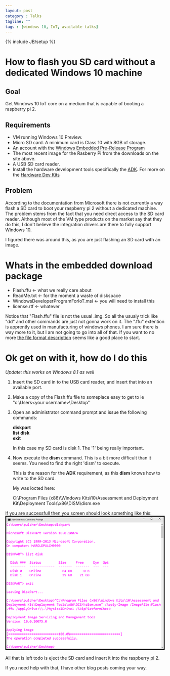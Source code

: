 ```yaml
---
layout: post
category : Talks
tagline: ""
tags : [windows 10, IoT, available talks]
---
```

{% include JB/setup %}

# How to flash you SD card without a dedicated Windows 10 machine

## Goal

Get Windows 10 IoT core on a medium that is capable of booting a raspberry pi 2.

## Requirements

* VM running Windows 10 Preview.
* Micro SD card.  A minimum card is Class 10 with 8GB of storage.
* An account with the [Windows Embedded Pre-Release Program](https://connect.microsoft.com/windowsembeddedIoT)
* The most recent image for the Rasberry Pi from the downloads on the site above.
* A USB SD card reader.
* Install the hardware development tools specifically the [ADK](http://go.microsoft.com/fwlink/p/?LinkId=526740). 
For more on the [Hardware Dev Kits](https://msdn.microsoft.com/en-US/windows/hardware/dn913721(v=vs8.5).aspx#winADK)

## Problem

According to the documentation from Microsoft <insert a link here> there is not currently a way flash 
a SD card to boot your raspberry pi 2 without a dedicated machine.  The problem stems from the 
fact that you need direct access to the SD card reader.  Although most of the VM type products 
on the market say that they do this, I don't believe the integration drivers are there to fully 
support Windows 10.  

I figured there was around this, as you are just flashing an SD card with an image.

# Whats in the embedded download package

* Flash.ffu <- what we really care about
* ReadMe.txt <- for the moment a waste of diskspace
* WindowsDeveloperProgramForIoT.msi <- you will need to install this
* license.rtf <- whatever

Notice that "Flash.ffu" file is not the usual .img.  So all the usualy trick like "dd" and 
other commands are just not gonna work on it.  The ".ffu" extention is apprently used in 
manufacturing of windows phones.  I am sure there is way more to it, but I am not going to 
go into all of that.  If you want to no more [the file format description](https://msdn.microsoft.com/en-us/library/windows/hardware/dn757539%28v=vs.85%29.aspx)
seems like a good place to start.

# Ok get on with it, how do I do this

_Update: this works on Windows 8.1 as well_

1. Insert the SD card in to the USB card reader, and insert that into an available port.
2. Make a copy of the Flash.ffu file to someplace easy to get to ie "c:\Users\<your username>\Desktop"
3. Open an administrator command prompt and issue the following commands:
	
	__diskpart__<br />
	__list disk__<br />
	__exit__
    
	In this case my SD card is disk 1.  The '1' being really important.

4. Now execute the __dism__ command.  This is a bit more difficult than it seems.  You need to find the 
right 'dism' to execute.  
    
	This is the reason for the __ADK__ requirement, as this __dism__ knows how to write
to the SD card.  

    My was locted here: 
	
	C:\Program Files (x86)\Windows Kits\10\Assessment and Deployment Kit\Deployment Tools\x86\DISM\dism.exe

If you are successfull then you screen should look something like this:
![Full Install](/assets/windows-iot/full-sd-run.png)

All that is left todo is eject the SD card and insert it into the raspberry pi 2.  

If you need help with that, I have other blog posts coming your way.

